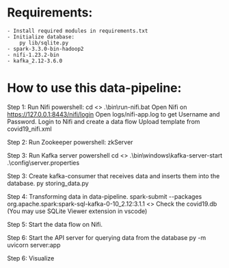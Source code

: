 # Requirements:
    - Install required modules in requirements.txt
    - Initialize database: 
        py lib/sqlite.py
    - spark-3.3.0-bin-hadoop2
    - nifi-1.23.2-bin
    - kafka_2.12-3.6.0
    

# How to use this data-pipeline:

Step 1: Run Nifi
    powershell:
        cd <<path to nifi folder>>
        .\bin\run-nifi.bat
    Open Nifi on https://127.0.0.1:8443/nifi/login
    Open logs/nifi-app.log to get Username and Password.
    Login to Nifi and create a data flow
    Upload template from covid19_nifi.xml
    

Step 2: Run Zookeeper
    powershell:
        zkServer


Step 3: Run Kafka server
    powershell
        cd <<path to kafka folder>>
        .\bin\windows\kafka-server-start .\config\server.properties


Step 3: Create kafka-consumer that receives data and inserts them into the database.
    py storing_data.py


Step 4: Transforming data in data-pipeline.
    spark-submit --packages org.apache.spark:spark-sql-kafka-0-10_2.12:3.1.1 <<path to processing.py>>
    Check the covid19.db (You may use SQLite Viewer extension in vscode)


Step 5: Start the data flow on Nifi.


Step 6: Start the API server for querying data from the database
    py -m uvicorn server:app


Step 6: Visualize